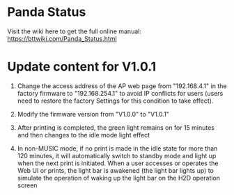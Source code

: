 # Panda Status
Visit the wiki here to get the full online manual: https://bttwiki.com/Panda_Status.html


# Update content for V1.0.1

1. Change the access address of the AP web page from "192.168.4.1" in the factory firmware to "192.168.254.1" to avoid IP conflicts for users (users need to restore the factory Settings for this condition to take effect).

2. Modify the firmware version from "V1.0.0" to "V1.0.1"

3. After printing is completed, the green light remains on for 15 minutes and then changes to the idle mode light effect

4. In non-MUSIC mode, if no print is made in the idle state for more than 120 minutes, it will automatically switch to standby mode and light up when the next print is initiated. When a user accesses or operates the Web UI or prints, the light bar is awakened (the light bar lights up) to simulate the operation of waking up the light bar on the H2D operation screen